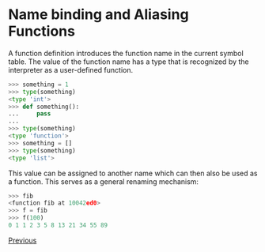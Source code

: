# Name binding and Aliasing Functions

A function definition introduces the function name in the current symbol table. The value of the function name has a type that is recognized by the interpreter as a user-defined function.

```python
>>> something = 1
>>> type(something)
<type 'int'>
>>> def something():
...     pass
...
>>> type(something)
<type 'function'>
>>> something = []
>>> type(something)
<type 'list'>
```

This value can be assigned to another name which can then also be used as a function. This serves as a general renaming mechanism:

```python
>>> fib
<function fib at 10042ed0>
>>> f = fib
>>> f(100)
0 1 1 2 3 5 8 13 21 34 55 89
```

[Previous](Python-Functions)
